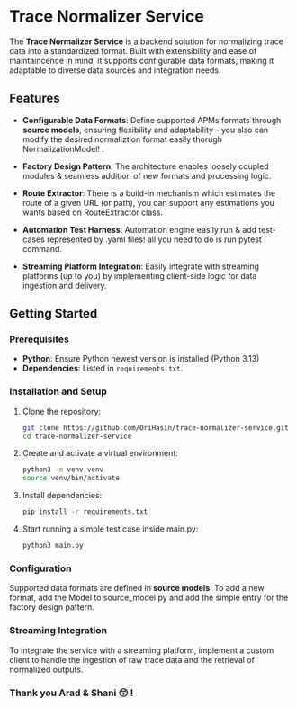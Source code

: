 # Trace Normalizer Service

The **Trace Normalizer Service** is a backend solution for normalizing trace data into a standardized format. Built with extensibility and ease of maintaincence in mind, it supports configurable data formats, making it adaptable to diverse data sources and integration needs.

## Features

- **Configurable Data Formats**: Define supported APMs formats through **source models**, ensuring flexibility and adaptability - you also can modify the desired normaliztion format easily thorugh NormalizationModel! .
  
- **Factory Design Pattern**: The architecture enables loosely coupled modules & seamless addition of new formats and processing logic.

- **Route Extractor**: There is a build-in mechanism which estimates the route of a given URL (or path), you can support any estimations you wants based on RouteExtractor class.

- **Automation Test Harness**: Automation engine easily run & add test-cases represented by .yaml files! all you need to do is run pytest command.
  
- **Streaming Platform Integration**: Easily integrate with streaming platforms (up to you) by implementing client-side logic for data ingestion and delivery.

## Getting Started

### Prerequisites

- **Python**: Ensure Python newest version is installed (Python 3.13)
- **Dependencies**: Listed in `requirements.txt`.

### Installation and Setup

1. Clone the repository:
   ```bash
   git clone https://github.com/OriHasin/trace-normalizer-service.git
   cd trace-normalizer-service
   ```

2. Create and activate a virtual environment:
   ```bash
   python3 -m venv venv
   source venv/bin/activate 
   ```

3. Install dependencies:
   ```bash
   pip install -r requirements.txt
   ```

4. Start running a simple test case inside main.py:
   ```bash
   python3 main.py
   ```
   
   

### Configuration

Supported data formats are defined in **source models**. To add a new format, add the Model to source_model.py and add the simple entry for the factory design pattern.

### Streaming Integration

To integrate the service with a streaming platform, implement a custom client to handle the ingestion of raw trace data and the retrieval of normalized outputs.



### Thank you Arad & Shani 😙 ! 

